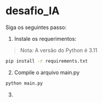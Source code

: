 # desafio_IA
Siga os seguintes passo:

1. Instale os requerimentos:
> Nota: A versão do Python é 3.11
```bash
pip install -r requirements.txt
```
2. Compile o arquivo main.py
```bash
python main.py
```
3. 